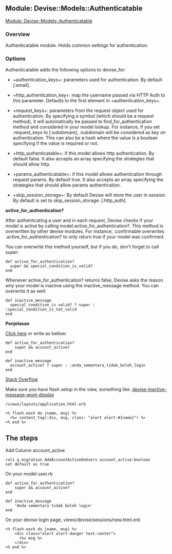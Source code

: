 ## Module: Devise::Models::Authenticatable

[Module: Devise::Models::Authenticatable](http://www.rubydoc.info/github/plataformatec/devise/master/Devise/Models/Authenticatable)

### Overview

Authenticatable module. Holds common settings for authentication.

### Options

Authenticatable adds the following options to devise_for:

* +authentication_keys+: parameters used for authentication. By default [:email].

* +http_authentication_key+: map the username passed via HTTP Auth to this parameter. Defaults to the first element in +authentication_keys+.

* +request_keys+: parameters from the request object used for authentication.
  By specifying a symbol (which should be a request method), it will automatically be
  passed to find_for_authentication method and considered in your model lookup.
  For instance, if you set :request_keys to [:subdomain], :subdomain will be considered
  as key on authentication. This can also be a hash where the value is a boolean specifying
  if the value is required or not.

* +http_authenticatable+: if this model allows http authentication. By default false.
  It also accepts an array specifying the strategies that should allow http.

* +params_authenticatable+: if this model allows authentication through request params. By default true. It also accepts an array specifying the strategies that should allow params authentication.

* +skip_session_storage+: By default Devise will store the user in session.
  By default is set to skip_session_storage: [:http_auth].

**active_for_authentication?**

After authenticating a user and in each request, Devise checks if your model is active by calling model.active_for_authentication?. This method is overwritten by other devise modules. For instance, :confirmable overwrites .active_for_authentication? to only return true if your model was confirmed.

You can overwrite this method yourself, but if you do, don't forget to call super:

	def active_for_authentication?
	  super && special_condition_is_valid?
	end

Whenever active_for_authentication? returns false, Devise asks the reason why your model is inactive using the inactive_message method. You can overwrite it as well:

	def inactive_message
	  special_condition_is_valid? ? super : :special_condition_is_not_valid
	end	  

**Penjelasan**

[Click here](https://github.com/plataformatec/devise/wiki/How-To%3a-Customize-user-account-status-validation-when-logging-in)	or write as bellow:

	def active_for_authentication?
	    super && account_active?
	end

	def inactive_message
	  account_active? ? super : :anda_sementara_tidak_boleh_login
	end	

[Stack Overflow](http://stackoverflow.com/questions/6004216/devise-how-do-i-forbid-certain-users-from-signing-in)

Make sure you have flash setup in the view, something like.
[devise-inactive-message-wont-display](http://stackoverflow.com/questions/31461284/devise-inactive-message-wont-display)

	/views/layouts/application.html.erb

	<% flash.each do |name, msg| %>
	  <%= content_tag(:div, msg, class: "alert alert-#{name}") %>
	<% end %>	  

## The steps

Add Column account_active

	rals g migration AddAccountActiveOnUsers account_active:boolean
	set default as true

On your model user.rb

	def active_for_authentication?
		super && account_active?
	end

	def inactive_message
		'Anda sementara tidak boleh login'
	end

On your devise login page, views/devise/sessions/new.html.erb

	<% flash.each do |name, msg| %>
	    <div class="alert alert-danger text-center">
	      <%= msg %>
	    </div>
	<% end %>

